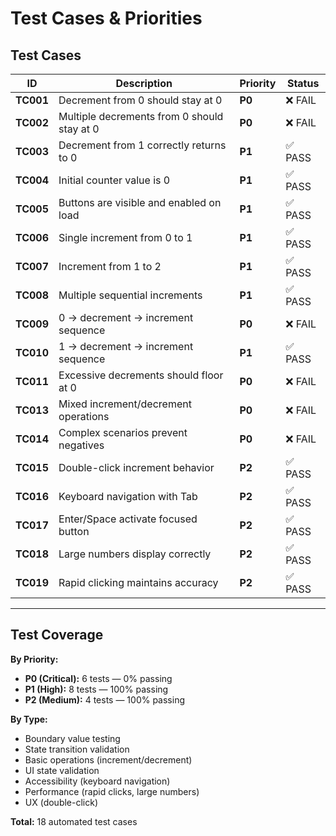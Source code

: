 # Test Cases & Priorities

## Test Cases

| ID | Description | Priority | Status |
|----|-------------|----------|--------|
| **TC001** | Decrement from 0 should stay at 0 | **P0** | ❌ FAIL |
| **TC002** | Multiple decrements from 0 should stay at 0 | **P0** | ❌ FAIL |
| **TC003** | Decrement from 1 correctly returns to 0 | **P1** | ✅ PASS |
| **TC004** | Initial counter value is 0 | **P1** | ✅ PASS |
| **TC005** | Buttons are visible and enabled on load | **P1** | ✅ PASS |
| **TC006** | Single increment from 0 to 1 | **P1** | ✅ PASS |
| **TC007** | Increment from 1 to 2 | **P1** | ✅ PASS |
| **TC008** | Multiple sequential increments | **P1** | ✅ PASS |
| **TC009** | 0 → decrement → increment sequence | **P0** | ❌ FAIL |
| **TC010** | 1 → decrement → increment sequence | **P1** | ✅ PASS |
| **TC011** | Excessive decrements should floor at 0 | **P0** | ❌ FAIL |
| **TC013** | Mixed increment/decrement operations | **P0** | ❌ FAIL |
| **TC014** | Complex scenarios prevent negatives | **P0** | ❌ FAIL |
| **TC015** | Double-click increment behavior | **P2** | ✅ PASS |
| **TC016** | Keyboard navigation with Tab | **P2** | ✅ PASS |
| **TC017** | Enter/Space activate focused button | **P2** | ✅ PASS |
| **TC018** | Large numbers display correctly | **P2** | ✅ PASS |
| **TC019** | Rapid clicking maintains accuracy | **P2** | ✅ PASS |

---

## Test Coverage

**By Priority:**
- **P0 (Critical):** 6 tests — 0% passing
- **P1 (High):** 8 tests — 100% passing
- **P2 (Medium):** 4 tests — 100% passing

**By Type:**
- Boundary value testing
- State transition validation
- Basic operations (increment/decrement)
- UI state validation
- Accessibility (keyboard navigation)
- Performance (rapid clicks, large numbers)
- UX (double-click)

**Total:** 18 automated test cases